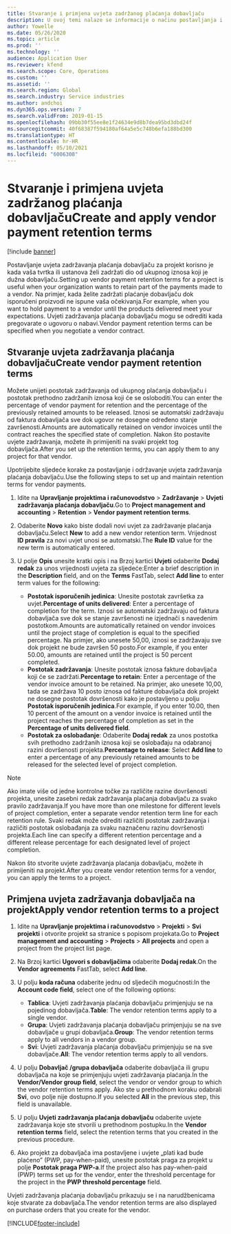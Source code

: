 ```yaml
---
title: Stvaranje i primjena uvjeta zadržanog plaćanja dobavljaču
description: U ovoj temi nalaze se informacije o načinu postavljanja i održavanja uvjeta zadržanog plaćanja dobavljaču.
author: Yowelle
ms.date: 05/26/2020
ms.topic: article
ms.prod: ''
ms.technology: ''
audience: Application User
ms.reviewer: kfend
ms.search.scope: Core, Operations
ms.custom: ''
ms.assetid: ''
ms.search.region: Global
ms.search.industry: Service industries
ms.author: andchoi
ms.dyn365.ops.version: 7
ms.search.validFrom: 2019-01-15
ms.openlocfilehash: 09bb30f55ee8e1f24634e9d8b7dea95bd3dbd24f
ms.sourcegitcommit: 40f68387f594180af64a5e5c748b6efa188bd300
ms.translationtype: HT
ms.contentlocale: hr-HR
ms.lasthandoff: 05/10/2021
ms.locfileid: "6006308"
---
```

# <a name="create-and-apply-vendor-payment-retention-terms"></a><span data-ttu-id="7c7f7-103">Stvaranje i primjena uvjeta zadržanog plaćanja dobavljaču</span><span class="sxs-lookup"><span data-stu-id="7c7f7-103">Create and apply vendor payment retention terms</span></span>

[!include [banner](../includes/banner.md)] 

<span data-ttu-id="7c7f7-104">Postavljanje uvjeta zadržavanja plaćanja dobavljaču za projekt korisno je kada vaša tvrtka ili ustanova želi zadržati dio od ukupnog iznosa koji je dužna dobavljaču.</span><span class="sxs-lookup"><span data-stu-id="7c7f7-104">Setting up vendor payment retention terms for a project is useful when your organization wants to retain part of the payments made to a vendor.</span></span> <span data-ttu-id="7c7f7-105">Na primjer, kada želite zadržati plaćanje dobavljaču dok isporučeni proizvodi ne ispune vaša očekivanja.</span><span class="sxs-lookup"><span data-stu-id="7c7f7-105">For example, when you want to hold payment to a vendor until the products delivered meet your expectations.</span></span> <span data-ttu-id="7c7f7-106">Uvjeti zadržavanja plaćanja dobavljaču mogu se odrediti kada pregovarate o ugovoru o nabavi.</span><span class="sxs-lookup"><span data-stu-id="7c7f7-106">Vendor payment retention terms can be specified when you negotiate a vendor contract.</span></span>

## <a name="create-vendor-payment-retention-terms"></a><span data-ttu-id="7c7f7-107">Stvaranje uvjeta zadržavanja plaćanja dobavljaču</span><span class="sxs-lookup"><span data-stu-id="7c7f7-107">Create vendor payment retention terms</span></span>

<span data-ttu-id="7c7f7-108">Možete unijeti postotak zadržavanja od ukupnog plaćanja dobavljaču i postotak prethodno zadržanih iznosa koji će se osloboditi.</span><span class="sxs-lookup"><span data-stu-id="7c7f7-108">You can enter the percentage of vendor payment for retention and the percentage of the previously retained amounts to be released.</span></span> <span data-ttu-id="7c7f7-109">Iznosi se automatski zadržavaju od faktura dobavljača sve dok ugovor ne dosegne određeno stanje završenosti.</span><span class="sxs-lookup"><span data-stu-id="7c7f7-109">Amounts are automatically retained on vendor invoices until the contract reaches the specified state of completion.</span></span> <span data-ttu-id="7c7f7-110">Nakon što postavite uvjete zadržavanja, možete ih primijeniti na svaki projekt tog dobavljača.</span><span class="sxs-lookup"><span data-stu-id="7c7f7-110">After you set up the retention terms, you can apply them to any project for that vendor.</span></span>

<span data-ttu-id="7c7f7-111">Upotrijebite sljedeće korake za postavljanje i održavanje uvjeta zadržavanja plaćanja dobavljaču.</span><span class="sxs-lookup"><span data-stu-id="7c7f7-111">Use the following steps to set up and maintain retention terms for vendor payments.</span></span> 

1. <span data-ttu-id="7c7f7-112">Idite na **Upravljanje projektima i računovodstvo** > **Zadržavanje** > **Uvjeti zadržavanja plaćanja dobavljaču**.</span><span class="sxs-lookup"><span data-stu-id="7c7f7-112">Go to **Project management and accounting** > **Retention** > **Vendor payment retention terms**.</span></span>
2. <span data-ttu-id="7c7f7-113">Odaberite **Novo** kako biste dodali novi uvjet za zadržavanje plaćanja dobavljaču.</span><span class="sxs-lookup"><span data-stu-id="7c7f7-113">Select **New** to add a new vendor retention term.</span></span> <span data-ttu-id="7c7f7-114">Vrijednost **ID pravila** za novi uvjet unosi se automatski.</span><span class="sxs-lookup"><span data-stu-id="7c7f7-114">The **Rule ID** value for the new term is automatically entered.</span></span> 
3. <span data-ttu-id="7c7f7-115">U polje **Opis** unesite kratki opis i na Brzoj kartici **Uvjeti** odaberite **Dodaj redak** za unos vrijednosti uvjeta za sljedeće:</span><span class="sxs-lookup"><span data-stu-id="7c7f7-115">Enter a brief description in the **Description** field, and on the **Terms** FastTab, select **Add line** to enter term values for the following:</span></span>

   - <span data-ttu-id="7c7f7-116">**Postotak isporučenih jedinica**: Unesite postotak završetka za uvjet.</span><span class="sxs-lookup"><span data-stu-id="7c7f7-116">**Percentage of units delivered**: Enter a percentage of completion for the term.</span></span> <span data-ttu-id="7c7f7-117">Iznosi se automatski zadržavaju od faktura dobavljača sve dok se stanje završenosti ne izjednači s navedenim postotkom.</span><span class="sxs-lookup"><span data-stu-id="7c7f7-117">Amounts are automatically retained on vendor invoices until the project stage of completion is equal to the specified percentage.</span></span> <span data-ttu-id="7c7f7-118">Na primjer, ako unesete 50,00, iznosi se zadržavaju sve dok projekt ne bude završen 50 posto.</span><span class="sxs-lookup"><span data-stu-id="7c7f7-118">For example, if you enter 50.00, amounts are retained until the project is 50 percent completed.</span></span>
   - <span data-ttu-id="7c7f7-119">**Postotak zadržavanja**: Unesite postotak iznosa fakture dobavljača koji će se zadržati.</span><span class="sxs-lookup"><span data-stu-id="7c7f7-119">**Percentage to retain**: Enter a percentage of the vendor invoice amount to be retained.</span></span> <span data-ttu-id="7c7f7-120">Na primjer, ako unesete 10,00, tada se zadržava 10 posto iznosa od fakture dobavljača dok projekt ne dosegne postotak dovršenosti kako je postavljeno u polju **Postotak isporučenih jedinica**.</span><span class="sxs-lookup"><span data-stu-id="7c7f7-120">For example, if you enter 10.00, then 10 percent of the amount on a vendor invoice is retained until the project reaches the percentage of completion as set in the **Percentage of units delivered field**.</span></span>
   - <span data-ttu-id="7c7f7-121">**Postotak za oslobađanje**: Odaberite **Dodaj redak** za unos postotka svih prethodno zadržanih iznosa koji se oslobađaju na odabranoj razini dovršenosti projekta.</span><span class="sxs-lookup"><span data-stu-id="7c7f7-121">**Percentage to release**: Select **Add line** to enter a percentage of any previously retained amounts to be released for the selected level of project completion.</span></span>

> [!NOTE]
> <span data-ttu-id="7c7f7-122">Ako imate više od jedne kontrolne točke za različite razine dovršenosti projekta, unesite zasebni redak zadržavanja plaćanja dobavljaču za svako pravilo zadržavanja.</span><span class="sxs-lookup"><span data-stu-id="7c7f7-122">If you have more than one milestone for different levels of project completion, enter a separate vendor retention term line for each retention rule.</span></span> <span data-ttu-id="7c7f7-123">Svaki redak može odrediti različiti postotak zadržavanja i različiti postotak oslobađanja za svaku naznačenu razinu dovršenosti projekta.</span><span class="sxs-lookup"><span data-stu-id="7c7f7-123">Each line can specify a different retention percentage and a different release percentage for each designated level of project completion.</span></span>

<span data-ttu-id="7c7f7-124">Nakon što stvorite uvjete zadržavanja plaćanja dobavljaču, možete ih primijeniti na projekt.</span><span class="sxs-lookup"><span data-stu-id="7c7f7-124">After you create vendor retention terms for a vendor, you can apply the terms to a project.</span></span>

## <a name="apply-vendor-retention-terms-to-a-project"></a><span data-ttu-id="7c7f7-125">Primjena uvjeta zadržavanja dobavljača na projekt</span><span class="sxs-lookup"><span data-stu-id="7c7f7-125">Apply vendor retention terms to a project</span></span>

1. <span data-ttu-id="7c7f7-126">Idite na **Upravljanje projektima i računovodstvo** > **Projekti** > **Svi projekti** i otvorite projekt sa stranice s popisom projekata.</span><span class="sxs-lookup"><span data-stu-id="7c7f7-126">Go to **Project management and accounting** > **Projects** > **All projects** and open a project from the project list page.</span></span>
2. <span data-ttu-id="7c7f7-127">Na Brzoj kartici **Ugovori s dobavljačima** odaberite **Dodaj redak**.</span><span class="sxs-lookup"><span data-stu-id="7c7f7-127">On the **Vendor agreements** FastTab, select **Add line**.</span></span>
3. <span data-ttu-id="7c7f7-128">U polju **koda računa** odaberite jednu od sljedećih mogućnosti:</span><span class="sxs-lookup"><span data-stu-id="7c7f7-128">In the **Account code field**, select one of the following options:</span></span> 

   - <span data-ttu-id="7c7f7-129">**Tablica**: Uvjeti zadržavanja plaćanja dobavljaču primjenjuju se na pojedinog dobavljača.</span><span class="sxs-lookup"><span data-stu-id="7c7f7-129">**Table**: The vendor retention terms apply to a single vendor.</span></span>
   - <span data-ttu-id="7c7f7-130">**Grupa**: Uvjeti zadržavanja plaćanja dobavljaču primjenjuju se na sve dobavljače u grupi dobavljača.</span><span class="sxs-lookup"><span data-stu-id="7c7f7-130">**Group**: The vendor retention terms apply to all vendors in a vendor group.</span></span>
   - <span data-ttu-id="7c7f7-131">**Svi**: Uvjeti zadržavanja plaćanja dobavljaču primjenjuju se na sve dobavljače.</span><span class="sxs-lookup"><span data-stu-id="7c7f7-131">**All**: The vendor retention terms apply to all vendors.</span></span>

4. <span data-ttu-id="7c7f7-132">U polju **Dobavljač /grupa dobavljača** odaberite dobavljača ili grupu dobavljača na koje se primjenjuju uvjeti zadržavanja plaćanja.</span><span class="sxs-lookup"><span data-stu-id="7c7f7-132">In the **Vendor/Vendor group field**, select the vendor or vendor group to which the vendor retention terms apply.</span></span> <span data-ttu-id="7c7f7-133">Ako ste u prethodnom koraku odabrali **Svi**, ovo polje nije dostupno.</span><span class="sxs-lookup"><span data-stu-id="7c7f7-133">If you selected **All** in the previous step, this field is unavailable.</span></span>
5. <span data-ttu-id="7c7f7-134">U polju **Uvjeti zadržavanja plaćanja dobavljaču** odaberite uvjete zadržavanja koje ste stvorili u prethodnom postupku.</span><span class="sxs-lookup"><span data-stu-id="7c7f7-134">In the **Vendor retention terms** field, select the retention terms that you created in the previous procedure.</span></span>
6. <span data-ttu-id="7c7f7-135">Ako projekt za dobavljača ima postavljene i uvjete „plati kad bude plaćeno” (PWP, pay-when-paid), unesite postotak praga za projekt u polje **Postotak praga PWP-a**.</span><span class="sxs-lookup"><span data-stu-id="7c7f7-135">If the project also has pay-when-paid (PWP) terms set up for the vendor, enter the threshold percentage for the project in the **PWP threshold percentage** field.</span></span>

<span data-ttu-id="7c7f7-136">Uvjeti zadržavanja plaćanja dobavljaču prikazuju se i na narudžbenicama koje stvarate za dobavljača.</span><span class="sxs-lookup"><span data-stu-id="7c7f7-136">The vendor retention terms are also displayed on purchase orders that you create for the vendor.</span></span>


[!INCLUDE[footer-include](../includes/footer-banner.md)]